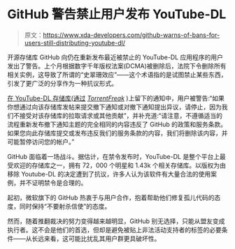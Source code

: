 # GitHub 警告禁止用户发布 YouTube-DL

> 原文：<https://www.xda-developers.com/github-warns-of-bans-for-users-still-distributing-youtube-dl/>

开源存储库 GitHub 向仍在重新发布最近被禁止的 YouTube-DL 应用程序的用户发出了警告。上个月根据数字千年版权法案(DCMA)被删除后，法院下令删除所有相关实例，这导致了所谓的“史翠珊效应”——这个术语指的是试图禁止某些东西，引发了更广泛的分享作为一种抗议形式。

[在 YouTube-DL 存储库(通过](https://github.com/github/dmca/commit/df637000b1e0064dec76f74247389bc643f29482) [*TorrentFreak*](https://torrentfreak.com/github-warns-users-reposting-youtube-dl-they-could-be-banned-201102/) )上留下的通知中，用户被警告:“如果你想通过向该存储库发帖来提交撤下通知或对撤下通知提出异议，请停止，因为我们不接受对该存储库的拉取请求或其他贡献”，并补充道:“请注意，不遵循适当的流程重新发布撤下通知主题的完全相同的内容违反了 GitHub 的政策和服务条款。如果您向此存储库提交或发布违反我们的服务条款的内容，我们将删除该内容，并可能暂停访问您的帐户。”

GitHub 面临着一场战斗。据估计，在禁令发布时，YouTube-DL 是整个平台上最受欢迎的存储库之一，拥有 72，000 个明星和 1.43k 个相关存储库。以版权为由移除 Youtube-DL 的决定遭到了抗议，许多人认为该软件有大量合法的使用案例，并不证明禁令是合理的。

起初，微软旗下的 GitHub 热衷于与用户合作，抱着帮助他们修复孤儿代码的态度，同时保持“不要射杀信使”的态度。

然而，随着推翻裁决的努力变得越来越明显，GitHub 别无选择，只能从盟友变成执行者。这不会是他们的首选，但却是避免被贴上非法活动支持者的标签的必要条件——从长远来看，这可能比扰乱其用户群更具破坏性。